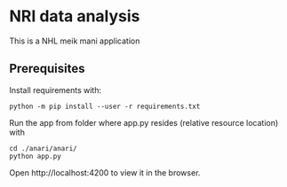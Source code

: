 # NRI data analysis
This is a NHL meik mani application

## Prerequisites

Install requirements with:

```
python -m pip install --user -r requirements.txt
```

Run the app from folder where app.py resides (relative resource location) with

```
cd ./anari/anari/
python app.py
```

Open http://localhost:4200 to view it in the browser.

